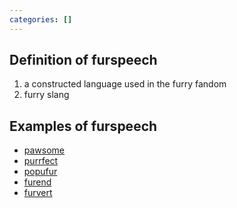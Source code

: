 ```yaml
---
categories: []
---
```

## Definition of furspeech

1. a constructed language used in the furry fandom
2. furry slang

## Examples of furspeech

- [pawsome](./pawsome)
- [purrfect](./purrfect)
- [popufur](./popufur)
- [furend](./furend)
- [furvert](./furvert)
